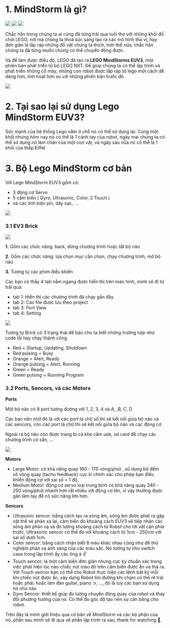 # 1. MindStorm là gì?
![](https://images.viblo.asia/0dc4ccb5-be25-4619-b0d0-e8c55f74ac18.gif)
![](https://images.viblo.asia/970c5311-6c11-4462-8b4f-1a0574cf9b24.gif)
![](https://images.viblo.asia/1fb4212c-d5aa-43e0-b8f2-42f1d16f4eba.gif)


Chắc hẳn trong chúng ta ai cũng đã từng trải qua tuổi thơ với những khối đồ chơi LEGO, nơi mà chúng ta thoả sức sáng tạo ra các mô hình thú vị, hay đơn giản là lắp ráp những đồ vật chúng ta thích, hơn thế nữa, chắc hẳn chúng ta đã từng muốn chúng có thể chuyển động được.

Và để làm được điều đó, LEGO đã tạo ra **LEGO MindStorms EUV3**, một phiên bản phát triển từ bộ LEGO NXT. Để giúp chúng ta có thể lập trình và phát triển những cỗ máy, những con robot được lắp ráp từ lego một cách dễ dàng hơn, linh hoạt hơn so với những phiên bản trước đó.

![](https://images.viblo.asia/81e970d5-8689-4e19-b672-719f4aac28aa.png)


# 2. Tại sao lại sử dụng Lego MindStorm EUV3?

Sức mạnh của hệ thống Lego nằm ở chỗ nó có thể sử dụng lại. Cùng một khối nhưng hôm nay nó có thể là 1 cánh tay của robot, ngày mai chúng ta có thể sử dụng nó làm chân của một con vật, và ngày sau nữa nó có thể là 1 khối của thấp Eiffel

# 3. Bộ Lego MindStorm cơ bản

Với Lego MindStorm EUV3 gồm có: 
- 3 động cơ Servo
- 5 cảm biến ( Gyro, Ultrasonic, Color, 2 Touch )
- và các linh kiện pin, dây sạc, ...

![](https://images.viblo.asia/c73444ea-5bef-4ddf-a7b5-75090668c4ca.png)

### 3.1 EV3 Brick

![](https://images.viblo.asia/90264715-7340-409f-afb6-6e097992cae3.png)

**1.** Gồm các chức năng: back, dừng chương trình hoặc tắt bộ não

**2.** Gồm các chức năng: lựa chọn mục cần chọn, chạy chương trình, mở bộ não

**3.** Tương tự các phím điều khiển

Các bạn có thấy 4 tab nằm ngang được hiển thị trên màn hình, mình sẽ đi từ trái qua: 
- tab 1: Hiển thị các chương trình đã chạy gần đây
- tab 2: Các file được lưu theo project
- tab 3: Port View
- tab 4: Setting

![](https://images.viblo.asia/32bea91b-706d-4ce5-86b5-078dbc735737.png)

Tương tự Brick có 3 trạng thái để báo cho ta biết những trường hợp như code lỗi hay chạy thành công.

- Red = Startup, Updating, Shutdown
-  Red pulsing = Busy
- Orange = Alert, Ready
- Orange pulsing = Alert, Running
- Green = Ready
- Green pulsing = Running Program


### 3.2 Ports, Sencors, và các Motors

**Ports**

Một bộ não có 8 port tương đương với 1, 2, 3, 4 và A, ,B, C, D

Các bạn nên nhớ đó là với các port là chữ số thì sẽ kết nối giữa bộ nào và các sencors, còn các port là chữ thì sẽ kết nối giữa bộ não và các động cơ.

Ngoài ra bộ não còn được trang bị cả khe cắm usb, sd card để chạy các chương trình có sẵn, ...

![](https://images.viblo.asia/8074248c-abd7-4e74-8da1-a2c278a1cd64.png)


**Motors**

- Large Motor: có khả năng quay 160 - 170 vòng/phút , sử dụng bộ đếm số vòng quay (tacho feedback) cực kì chính xác cho phép bạn điều khiển động cơ với sai số < 1 độ.
- Medium Motor: động cơ servo loại trung bình có khả năng quay 240 - 250 vòng/phút nhanh hơn rất nhiều với động cơ lớn, vì vậy thường được gắn làm tay để có sức nâng lớn hơn.


**Sencors**

- Ultrasonic sencor: bằng cách tạo ra sóng âm, sóng âm được phát ra gặp vật thể sẽ phản xạ lại, cảm biến đo khoảng cách EUV3 sẽ tiếp nhận các sóng âm phản xạ và đo lường khoảng cách từ Robot cho tới vật cản phía trước. Ultrasonic sencor có thể đo với khoảng cách từ 1cm - 250cm với sai số dưới 1cm.
- Color sencor: bằng cách nhận biết 8 màu khác nhau cũng như để thử nghiệm phản xạ ánh sáng của các màu sắc. Nó tương tự như switch case trong lập trình ấy các ông à :v: 
- Touch sencor: là một cảm biến đơn giản nhưng cực kỳ chuẩn xác trong việc phát hiện lúc nào chiếc nút màu đỏ trên cảm biến được ấn và thả ra. Với Touch sencor bạn có thể cho Robot thực hiện các lệnh bất kỳ mỗi khi chiếc nút được ấn, xây dựng Robot tìm đường khi chạm có thể rẽ trái hoặc phải, hoặc làm đàn guitar, piano :v, ..., đó là tuỳ các bạn sử dụng nó như nào
- Gyro Sencor: thiết kế giúp đo lương chuyển động quay của robot và thay đổi phương hướng của nó. Có thể đo góc độ tạo nên sự cân bằng cho robot.

Trên đây là mình giới thiệu qua cơ bản về MindStorm và các bộ phận của nó, phần sau mình sẽ đi qua về phần lập trình ra sao, thank for watching :hugs:.